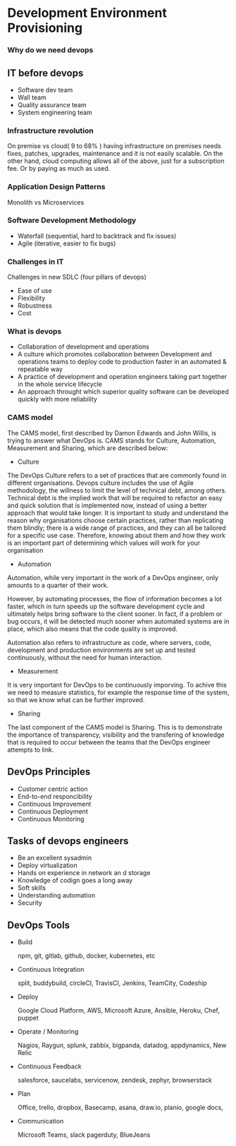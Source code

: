 # Development Environment Provisioning

### Why do we need devops

## IT before devops
- Software dev team
- Wall team
- Quality assurance team
- System engineering team

### Infrastructure revolution
On premise vs cloud( 9 to 68% )
having infrastructure on premises needs fixes, patches, upgrades, maintenance and it is not easily scalable.
On the other hand, cloud computing allows all of the above, just for a subscription fee. Or by paying as much as used.

### Application Design Patterns
Monolith vs Microservices

### Software Development Methodology
- Waterfall (sequential, hard to backtrack and fix issues)
- Agile (iterative, easier to fix bugs)

### Challenges in IT
Challenges in new SDLC (four pillars of devops)
- Ease of use
- Flexibility
- Robustness
- Cost


### What is devops
- Collaboration of development and operations
- A culture which promotes collaboration between Development and operations teams to deploy code to production faster in an automated & repeatable way
- A practice of development and operation engineers taking part together in the whole service lifecycle
- An approach throught which superior quality software can be developed quickly with more reliability

### CAMS model
The CAMS model, first described by Damon Edwards and John Willis, is trying to answer what DevOps is.
CAMS stands for Culture, Automation, Measurement and Sharing, which are described below:

- Culture

The DevOps Culture refers to a set of practices that are commonly found in different organisations.
Devops culture includes the use of Agile methodology, the willness to limit the level of technical debt, among others.
Technical debt is the implied work that will be required to refactor an easy and quick solution that is implemented now, instead of using a better approach that would take longer.
It is important to study and understand the reason why organisations choose certain practices, rather than replicating them blindly; there is a wide range of practices, and they can all be tailored for a specific use case.
Therefore, knowing about them and how they work is an important part of determining which values will work for your organisation

- Automation

Automation, while very important in the work of a DevOps engineer, only amounts to a quarter of their work. 

However, by automating processes, the flow of information becomes a lot faster, which in turn speeds up the software development cycle and ultimately helps bring software to the client sooner.
In fact, if a problem or bug occurs, it will be detected much sooner when automated systems are in place, which also means that the code quality is improved.

Automation also refers to infrastructure as code, where servers, code, development and production environments are set up and tested continuously, without the need for human interaction.

- Measurement

It is very important for DevOps to be continuously imporving. To achive this we need to measure statistics, for example the response time of the system, so that we know what can be further improved.

- Sharing

The last component of the CAMS model is Sharing.
This is to demonstrate the importance of transparency, visibility and the transfering of knowledge that is required to occur between the teams that the DevOps engineer attempts to link.

## DevOps Principles
- Customer centric action
- End-to-end responcibility
- Continuous Improvement
- Continuous Deployment
- Continuous Monitoring

## Tasks of devops engineers
- Be an excellent sysadmin
- Deploy virtualization
- Hands on experience in network an d storage
- Knowledge of codign goes a long away
- Soft skills
- Understanding automation
- Security

## DevOps Tools
- Build

  npm, git, gitlab, github, docker, kubernetes, etc

- Continuous Integration

  split, buddybuild, circleCI, TravisCI, Jenkins, TeamCity, Codeship

- Deploy

  Google Cloud Platform, AWS, Microsoft Azure, Ansible, Heroku, Chef, puppet

- Operate / Monitoring

  Nagios, Raygun, splunk, zabbix, bigpanda, datadog, appdynamics, New Relic

- Continuous Feedback

  salesforce, saucelabs, servicenow, zendesk, zephyr, browserstack

- Plan

  Office, trello, dropbox, Basecamp, asana, draw.io, planio, google docs, 

- Communication

  Microsoft Teams, slack pagerduty, BlueJeans


